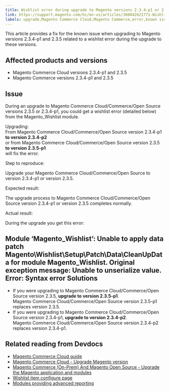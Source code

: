 ```yaml
---
title: Wishlist error during upgrade to Magento versions 2.3.4-p1 or 2.3.5 
link: https://support.magento.com/hc/en-us/articles/360042621771-Wishlist-error-during-upgrade-to-Magento-versions-2-3-4-p1-or-2-3-5-
labels: upgrade,Magento Commerce Cloud,Magento Commerce,error,known issues,wishlist,Magento_Wishlist,2.3.4-p1,2.3.5,2.3.5-p1,2.3.4-p2
---
```


This article provides a fix for the known issue when upgrading to Magento versions 2.3.4-p1 and 2.3.5 related to a wishlist error during the upgrade to these versions.

 Affected products and versions
------------------------------

 
 
 + Magento Commerce Cloud versions 2.3.4-p1 and 2.3.5
 + Magento Commerce versions 2.3.4-p1 and 2.3.5
 
 
 Issue
-----

 During an upgrade to Magento Commerce Cloud/Commerce/Open Source versions 2.3.5 or 2.3.4-p1, you could get a wishlist error (detailed below) from the Magento\_Wishlist module.

 Upgrading:  
From Magento Commerce Cloud/Commerce/Open Source version 2.3.4-p1 **to version 2.3.4-p2**  
or from Magento Commerce Cloud/Commerce/Open Source version 2.3.5 **to version 2.3.5-p1**  
will fix the error.

 Step to reproduce:

 Upgrade your Magento Commerce Cloud/Commerce/Open Source to version 2.3.4-p1 or version 2.3.5.

 Expected result:

 The upgrade process to Magento Commerce Cloud/Commerce/Open Source version 2.3.4-p1 or version 2.3.5 completes normally.

 Actual result:

 During the upgrade you get this error:

 Module ‘Magento\_Wishlist’: Unable to apply data patch Magento\Wishlist\Setup\Patch\Data\CleanUpData for module Magento\_Wishlist. Original exception message: Unable to unserialize value. Error: Syntax error  Solutions
---------

 
 * If you were upgrading to Magento Commerce Cloud/Commerce/Open Source version 2.3.5, **upgrade to version 2.3.5-p1**.  
Magento Commerce Cloud/Commerce/Open Source version 2.3.5-p1 replaces version 2.3.5.
 * If you were upgrading to Magento Commerce Cloud/Commerce/Open Source version 2.3.4-p1, **upgrade to version 2.3.4-p2**.  
Magento Commerce Cloud/Commerce/Open Source version 2.3.4-p2 replaces version 2.3.4-p1.
 
 Related reading from Devdocs
----------------------------

 
 *  [Magento Commerce Cloud guide](https://devdocs.magento.com/cloud/bk-cloud.html "Follow link") 
 *  [Magento Commerce Cloud - Upgrade Magento version](https://devdocs.magento.com/cloud/project/project-upgrade.html "Follow link") 
 *  [Magento Commerce (On-Prem) And Magento Open Source - Upgrade the Magento application and modules](https://devdocs.magento.com/guides/v2.3/comp-mgr/bk-compman-upgrade-guide.html "Follow link") 
 *  [Wishlist item configure page](https://devdocs.magento.com/guides/v2.3/frontend-dev-guide/layouts/product-layouts.html#wishlist-item-configure-page "Follow link") 
 *  [Modules providing advanced reporting](https://devdocs.magento.com/guides/v2.3/advanced-reporting/modules.html "Follow link") 
 
